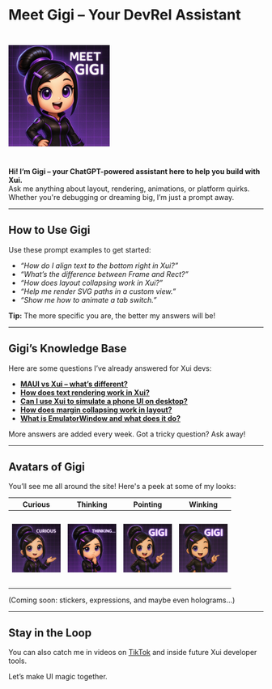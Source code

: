 # Meet Gigi – Your DevRel Assistant

<img src="../images/gigi/avatar.png" alt="Gigi Avatar" style="width: 200px; height: 200px; margin: 24px 0;" />

**Hi! I’m Gigi – your ChatGPT-powered assistant here to help you build with Xui.**  
Ask me anything about layout, rendering, animations, or platform quirks. Whether you're debugging or dreaming big, I’m just a prompt away.

---

## How to Use Gigi

Use these prompt examples to get started:

- *“How do I align text to the bottom right in Xui?”*
- *“What’s the difference between Frame and Rect?”*
- *“How does layout collapsing work in Xui?”*
- *“Help me render SVG paths in a custom view.”*
- *“Show me how to animate a tab switch.”*

**Tip:** The more specific you are, the better my answers will be!

---

## Gigi’s Knowledge Base

Here are some questions I’ve already answered for Xui devs:

- **[MAUI vs Xui – what’s different?](../architecture/maui-vs-xui.md)**  
- **[How does text rendering work in Xui?](../architecture/text-rendering.md)**  
- **[Can I use Xui to simulate a phone UI on desktop?](../emulator/simulation-mode.md)**  
- **[How does margin collapsing work in layout?](../layout/collapsing-margins.md)**  
- **[What is EmulatorWindow and what does it do?](../emulator/emulator-window.md)**  

More answers are added every week. Got a tricky question? Ask away!

---

## Avatars of Gigi

You’ll see me all around the site! Here's a peek at some of my looks:

| Curious | Thinking | Pointing | Winking |
|--------|----------|----------|---------|
| <img src="../images/gigi/curious.png" alt="Gigi Avatar" style="width: 96px; height: 96px; margin: 24px 0;" /> | <img src="../images/gigi/thinking.png" alt="Gigi Thinking" style="width: 96px; height: 96px; margin: 24px 0;" /> | <img src="../images/gigi/pointing.png" alt="Gigi Pointing" style="width: 96px; height: 96px; margin: 24px 0;" /> | <img src="../images/gigi/winking.png" alt="Gigi Winking" style="width: 96px; height: 96px; margin: 24px 0;" /> |

(Coming soon: stickers, expressions, and maybe even holograms...)

---

## Stay in the Loop

You can also catch me in videos on [TikTok](https://tiktok.com/@xuiapps) and inside future Xui developer tools.

Let’s make UI magic together.
